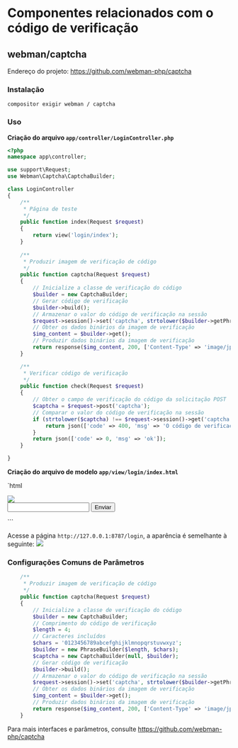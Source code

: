 # Componentes relacionados com o código de verificação


## webman/captcha
Endereço do projeto: https://github.com/webman-php/captcha

### Instalação
``` 
compositor exigir webman / captcha
``` 

### Uso

**Criação do arquivo `app/controller/LoginController.php`** 

``` php
<?php
namespace app\controller;

use support\Request;
use Webman\Captcha\CaptchaBuilder;

class LoginController
{
    /**
     * Página de teste
     */
    public function index(Request $request)
    {
        return view('login/index');
    }
    
    /**
     * Produzir imagem de verificação de código
     */
    public function captcha(Request $request)
    {
        // Inicialize a classe de verificação do código
        $builder = new CaptchaBuilder;
        // Gerar código de verificação
        $builder->build();
        // Armazenar o valor do código de verificação na sessão
        $request->session()->set('captcha', strtolower($builder->getPhrase()));
        // Obter os dados binários da imagem de verificação
        $img_content = $builder->get();
        // Produzir dados binários da imagem de verificação
        return response($img_content, 200, ['Content-Type' => 'image/jpeg']);
    }

    /**
     * Verificar código de verificação
     */
    public function check(Request $request)
    {
        // Obter o campo de verificação do código da solicitação POST
        $captcha = $request->post('captcha');
        // Comparar o valor do código de verificação na sessão
        if (strtolower($captcha) !== $request->session()->get('captcha')) {
            return json(['code' => 400, 'msg' => 'O código de verificação inserido está incorreto']);
        }
        return json(['code' => 0, 'msg' => 'ok']);
    }

}
``` 

**Criação do arquivo de modelo `app/view/login/index.html`** 

`html
<!doctype html>
<html>
<head>
    <meta charset="utf-8">
    <title>Teste de Código de Verificação</title>  
</head>
<body>
    <form method="post" action="/login/check">
       <img src="/login/captcha" /><br>
        <input type="text" name="captcha" />
        <input type="submit" value="Enviar" />
    </form>
</body>
</html>
``` 

Acesse a página `http://127.0.0.1:8787/login`, a aparência é semelhante à seguinte: 
  ![](../../assets/img/captcha.png)

### Configurações Comuns de Parâmetros
``` php
    /**
     * Produzir imagem de verificação de código
     */
    public function captcha(Request $request)
    {
        // Inicialize a classe de verificação do código
        $builder = new CaptchaBuilder;
        // Comprimento do código de verificação
        $length = 4;
        // Caracteres incluídos
        $chars = '0123456789abcefghijklmnopqrstuvwxyz';
        $builder = new PhraseBuilder($length, $chars);
        $captcha = new CaptchaBuilder(null, $builder);
        // Gerar código de verificação
        $builder->build();
        // Armazenar o valor do código de verificação na sessão
        $request->session()->set('captcha', strtolower($builder->getPhrase()));
        // Obter os dados binários da imagem de verificação
        $img_content = $builder->get();
        // Produzir dados binários da imagem de verificação
        return response($img_content, 200, ['Content-Type' => 'image/jpeg']);
    }
``` 

Para mais interfaces e parâmetros, consulte https://github.com/webman-php/captcha
